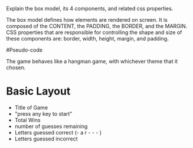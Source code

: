 Explain the box model, its 4 components, and related css properties.

The box model defines how elements are rendered on screen. It is composed of the CONTENT, the PADDING, the BORDER, and the MARGIN. CSS properties that are responsible for controlling the shape and size of these components are: border, width, height, margin, and padding. 


#Pseudo-code

The game behaves like a hangman game, with whichever theme that it chosen. 

# Basic Layout

- Title of Game
- "press any key to start"
- Total Wins
- number of guesses remaining
- Letters guessed correct (- a r - - - )
- Letters guessed incorrect